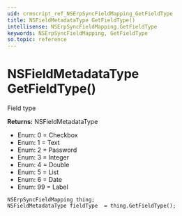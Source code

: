 ```yaml
---
uid: crmscript_ref_NSErpSyncFieldMapping_GetFieldType
title: NSFieldMetadataType GetFieldType()
intellisense: NSErpSyncFieldMapping.GetFieldType
keywords: NSErpSyncFieldMapping, GetFieldType
so.topic: reference
---
```


# NSFieldMetadataType GetFieldType()

Field type

**Returns:** NSFieldMetadataType

* Enum: 0 = Checkbox
* Enum: 1 = Text
* Enum: 2 = Password
* Enum: 3 = Integer
* Enum: 4 = Double
* Enum: 5 = List
* Enum: 6 = Date
* Enum: 99 = Label

```crmscript
NSErpSyncFieldMapping thing;
NSFieldMetadataType fieldType  = thing.GetFieldType();
```


